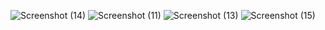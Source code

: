 ![Screenshot (14)](https://github.com/user-attachments/assets/a03e1b60-40a1-4448-8644-5c378dbc4023)
![Screenshot (11)](https://github.com/user-attachments/assets/99588817-baf6-495a-96ca-d642606e8e50)
![Screenshot (13)](https://github.com/user-attachments/assets/7bc0c6b3-8634-4c8f-b34f-0ec1969782a2)
![Screenshot (15)](https://github.com/user-attachments/assets/22f4dbb6-230a-4a1d-a532-060ee83e3136)
